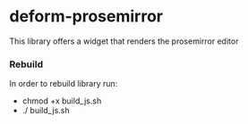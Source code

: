 # deform-prosemirror

This library offers a widget that renders the prosemirror editor

### Rebuild

In order to rebuild library run: 
 - chmod +x build_js.sh
 - ./ build_js.sh
 